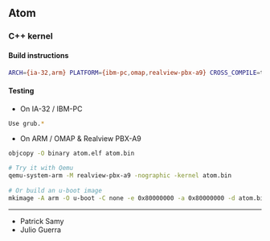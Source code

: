 ## Atom ##
### C++ kernel ###

#### Build instructions ####

```sh
ARCH={ia-32,arm} PLATFORM={ibm-pc,omap,realview-pbx-a9} CROSS_COMPILE=toolchain_prefix make
```

#### Testing ####

  * On IA-32 / IBM-PC
```sh
Use grub.*
```

  * On ARM / OMAP & Realview PBX-A9
```sh
objcopy -O binary atom.elf atom.bin

# Try it with Qemu
qemu-system-arm -M realview-pbx-a9 -nographic -kernel atom.bin
    
# Or build an u-boot image
mkimage -A arm -O u-boot -C none -e 0x80000000 -a 0x80000000 -d atom.bin uImage
```

--------------
* Patrick Samy
* Julio Guerra
